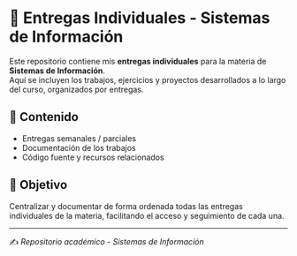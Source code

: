 # 📂 Entregas Individuales - Sistemas de Información

Este repositorio contiene mis **entregas individuales** para la materia de **Sistemas de Información**.  
Aquí se incluyen los trabajos, ejercicios y proyectos desarrollados a lo largo del curso, organizados por entregas.

## 📌 Contenido
- Entregas semanales / parciales
- Documentación de los trabajos
- Código fuente y recursos relacionados

## 🎯 Objetivo
Centralizar y documentar de forma ordenada todas las entregas individuales de la materia, facilitando el acceso y seguimiento de cada una.

---
✍️ *Repositorio académico - Sistemas de Información*
